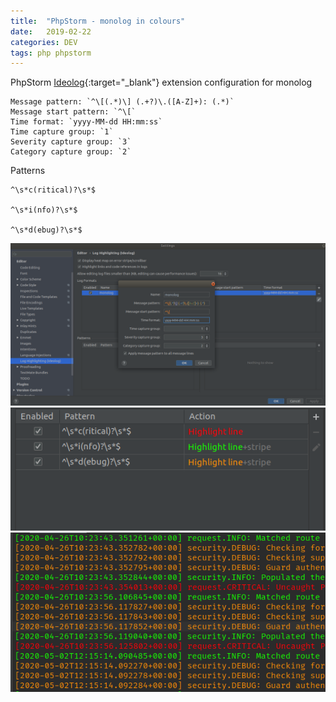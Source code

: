 ```yaml
---
title:  "PhpStorm - monolog in colours"
date:   2019-02-22
categories: DEV
tags: php phpstorm
---
```



PhpStorm [Ideolog](https://plugins.jetbrains.com/plugin/9746-ideolog){:target="_blank"} extension configuration for monolog


```
Message pattern: `^\[(.*)\] (.+?)\.([A-Z]+): (.*)`
Message start pattern: `^\[`
Time format: `yyyy-MM-dd HH:mm:ss`
Time capture group: `1`
Severity capture group: `3`
Category capture group: `2`
```

Patterns
```
^\s*c(ritical)?\s*$

^\s*i(nfo)?\s*$

^\s*d(ebug)?\s*$
```

<img src="/data/2019-02-22/log-format.png"/>

<img src="/data/2019-02-22/patterns.png"/>

<img src="/data/2019-02-22/log-example.png"/>
